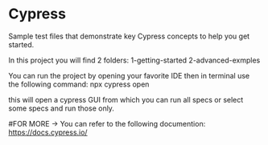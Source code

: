 # Cypress
Sample test files that demonstrate key Cypress concepts to help you get started.

In this project you will find 2 folders:
1-getting-started 
2-advanced-exmples

You can run the project by opening your favorite IDE then in terminal use the following command:
npx cypress open

this will open a cypress GUI from which you can run all specs or select some specs and run those only.

#FOR MORE -> You can refer to the following documention: https://docs.cypress.io/
